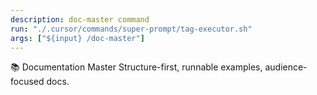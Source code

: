 ```yaml
---
description: doc-master command
run: "./.cursor/commands/super-prompt/tag-executor.sh"
args: ["${input} /doc-master"]
---
```


📚 Documentation Master
Structure-first, runnable examples, audience-focused docs.

